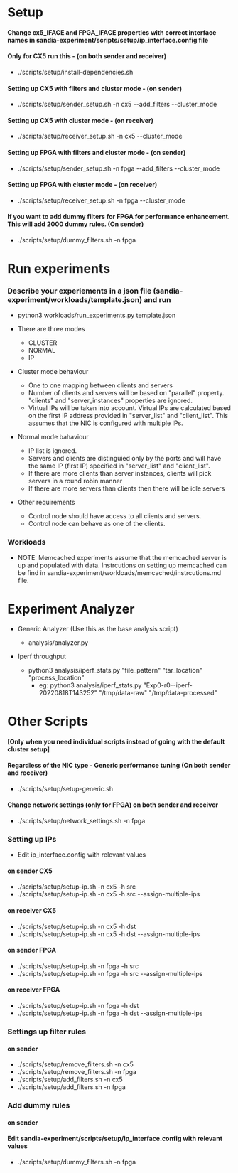 # Setup

#### Change cx5_IFACE and FPGA_IFACE properties with correct interface names in sandia-experiment/scripts/setup/ip_interface.config file

#### Only for CX5 run this - (on both sender and receiver) 
- ./scripts/setup/install-dependencies.sh

#### Setting up CX5 with filters and cluster mode - (on sender)
- ./scripts/setup/sender_setup.sh -n cx5 --add_filters --cluster_mode

#### Setting up CX5 with cluster mode - (on receiver)
- ./scripts/setup/receiver_setup.sh -n cx5 --cluster_mode

#### Setting up FPGA with filters and cluster mode - (on sender)
- ./scripts/setup/sender_setup.sh -n fpga --add_filters --cluster_mode

#### Setting up FPGA with cluster mode - (on receiver)
- ./scripts/setup/receiver_setup.sh -n fpga --cluster_mode

#### If you want to add dummy filters for FPGA for performance enhancement. This will add 2000 dummy rules. (On sender)
- ./scripts/setup/dummy_filters.sh -n fpga

# Run experiments

### Describe your experiements in a json file (sandia-experiment/workloads/template.json) and run 
- python3 workloads/run_experiments.py template.json

- There are three modes
    - CLUSTER
    - NORMAL
    - IP

- Cluster mode behaviour 
    - One to one mapping between clients and servers
    - Number of clients and servers will be based on "parallel" property. "clients" and "server_instances" properties are ignored.
    - Virtual IPs will be taken into account. Virtual IPs are calculated based on the first IP address provided in "server_list" and "client_list". This assumes that the NIC is configured with multiple IPs. 

- Normal mode bahaviour
    - IP list is ignored. 
    - Servers and clients are distinguied only by the ports and will have the same IP (first IP) specified in "server_list" and "client_list".
    - If there are more clients than server instances, clients will pick servers in a round robin manner
    - If there are more servers than clients then there will be idle servers

- Other requirements
    - Control node should have access to all clients and servers. 
    - Control node can behave as one of the clients. 

### Workloads
- NOTE: Memcached experiments assume that the memcached server is up and populated with data. Instrcutions on setting up memcached can be find in sandia-experiment/workloads/memcached/instrcutions.md file. 

# Experiment Analyzer
<!-- - Generic
    - python3 analysis/analyzer.py "file_pattern" "tar_location" "process_location"
        - eg:python3 analysis/analyzer.py "Exp0-r0--iperf-20220818T143252" "/tmp/data-raw" "/tmp/data-processed" -->
- Generic Analyzer (Use this as the base analysis script)
    - analysis/analyzer.py 

- Iperf throughput
    - python3 analysis/iperf_stats.py "file_pattern" "tar_location" "process_location"
        - eg: python3 analysis/iperf_stats.py "Exp0-r0--iperf-20220818T143252" "/tmp/data-raw" "/tmp/data-processed"

# Other Scripts
#### [Only when you need individual scripts instead of going with the default cluster setup]

#### Regardless of the NIC type - Generic performance tuning (On both sender and receiver)
- ./scripts/setup/setup-generic.sh

#### Change network settings (only for FPGA) on both sender and receiver
- ./scripts/setup/network_settings.sh -n fpga

### Setting up IPs
- Edit ip_interface.config with relevant  values
#### on sender CX5
- ./scripts/setup/setup-ip.sh -n cx5 -h src 
- ./scripts/setup/setup-ip.sh -n cx5 -h src --assign-multiple-ips 
#### on receiver CX5
- ./scripts/setup/setup-ip.sh -n cx5 -h dst
- ./scripts/setup/setup-ip.sh -n cx5 -h dst --assign-multiple-ips
#### on sender FPGA
- ./scripts/setup/setup-ip.sh -n fpga -h src 
- ./scripts/setup/setup-ip.sh -n fpga -h src --assign-multiple-ips 
#### on receiver FPGA
- ./scripts/setup/setup-ip.sh -n fpga -h dst
- ./scripts/setup/setup-ip.sh -n fpga -h dst --assign-multiple-ips

### Settings up filter rules
#### on sender
- ./scripts/setup/remove_filters.sh -n cx5
- ./scripts/setup/remove_filters.sh -n fpga
- ./scripts/setup/add_filters.sh -n cx5
- ./scripts/setup/add_filters.sh -n fpga

### Add dummy rules
#### on sender
#### Edit sandia-experiment/scripts/setup/ip_interface.config with relevant values
- ./scripts/setup/dummy_filters.sh -n fpga









